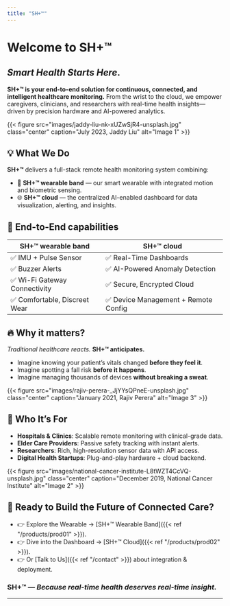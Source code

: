 ```yaml
---
title: "SH+™"
---
```


# Welcome to SH+™

## _Smart Health Starts Here_.

**SH+™ is your end-to-end solution for continuous, connected, and intelligent healthcare monitoring.**
From the wrist to the cloud, we empower caregivers, clinicians, and researchers with real-time health insights—driven by precision hardware and AI-powered analytics.

{{< figure src="images/jaddy-liu-nk-xUZwSjR4-unsplash.jpg" class="center" caption="July 2023, Jaddy Liu"  alt="Image 1" >}}

## 💡 What We Do

**SH+™** delivers a full-stack remote health monitoring system combining:

- 🎯 **SH+™ wearable band** — our smart wearable with integrated motion and biometric sensing.
- 🌐 **SH+™ cloud** — the centralized AI-enabled dashboard for data visualization, alerting, and insights.

## 🔧 End-to-End capabilities

| SH+™ wearable band           | SH+™ cloud                          |
| ----------------------------- | ------------------------------------ |
| ✅ IMU + Pulse Sensor         | ✅ Real-Time Dashboards              |
| ✅ Buzzer Alerts              | ✅ AI-Powered Anomaly Detection      |
| ✅ Wi-Fi Gateway Connectivity | ✅ Secure, Encrypted Cloud           |
| ✅ Comfortable, Discreet Wear | ✅ Device Management + Remote Config |

## 🔥 Why it matters?

_Traditional healthcare reacts._ **SH+™ anticipates.**

- Imagine knowing your patient’s vitals changed **before they feel it**.
- Imagine spotting a fall risk **before it happens**.
- Imagine managing thousands of devices **without breaking a sweat**.

{{< figure src="images/rajiv-perera-_JjYYsQPneE-unsplash.jpg" class="center" caption="January 2021, Rajiv Perera"  alt="Image 3" >}}

## 👥 Who It’s For

- **Hospitals & Clinics**: Scalable remote monitoring with clinical-grade data.
- **Elder Care Providers**: Passive safety tracking with instant alerts.
- **Researchers**: Rich, high-resolution sensor data with API access.
- **Digital Health Startups**: Plug-and-play hardware + cloud backend.

{{< figure src="images/national-cancer-institute-L8tWZT4CcVQ-unsplash.jpg" class="center" caption="December 2019, National Cancer Institute"  alt="Image 2" >}}

## 🚀 Ready to Build the Future of Connected Care?

- 👉 Explore the Wearable → [SH+™ Wearable Band]({{< ref "/products/prod01" >}}).
- 👉 Dive into the Dashboard → [SH+™ Cloud]({{< ref "/products/prod02" >}}).
- 👉 Or [Talk to Us]({{< ref "/contact" >}}) about integration & deployment.

### **SH+™** — _Because real-time health deserves real-time insight._

---

